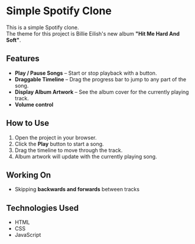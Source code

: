 # Simple Spotify Clone

This is a simple Spotify clone.  
The theme for this project is Billie Eilish's new album **"Hit Me Hard And Soft"**.

## Features
- **Play / Pause Songs** – Start or stop playback with a button.  
- **Draggable Timeline** – Drag the progress bar to jump to any part of the song.  
- **Display Album Artwork** – See the album cover for the currently playing track.  
- **Volume control**  

## How to Use
1. Open the project in your browser.  
2. Click the **Play** button to start a song.  
3. Drag the timeline to move through the track.  
4. Album artwork will update with the currently playing song.

## Working On
- Skipping **backwards and forwards** between tracks  

## Technologies Used
- HTML  
- CSS  
- JavaScript  

